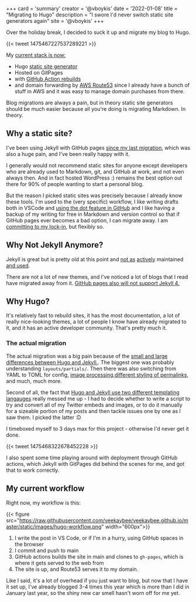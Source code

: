 +++
card = 'summary'
creator = '@vboykis'
date = '2022-01-08'
title = "Migrating to Hugo"
description = "I swore I'd never switch static site generators again"
site = '@vboykis'
+++

Over the holiday break, I decided to suck it up and migrate my blog to Hugo. 

{{< tweet 1475467227537289221 >}}

My [current stack is now:](https://github.com/veekaybee/veekaybee.github.io) 

+ Hugo [static site generator](https://gohugo.io/)
+ Hosted on GitPages
+ with [GitHub Action rebuilds](https://github.com/veekaybee/veekaybee.github.io/blob/main/.github/workflows/gh-pages.yml)
+ and domain forwarding by [AWS Route53](https://aws.amazon.com/route53/) since I already have a bunch of stuff in AWS and it was easy to manage domain purchases from there.

Blog migrations are always a pain, but in theory static site generators should be much easier because all you're doing is migrating Markdown. In theory. 

## Why a static site? 

I've been using Jekyll with GitHub pages [since my last migration](https://vickiboykis.com/2015/05/30/man-do-static-sites-suck./), which was also a huge pain, and I've been really happy with it. 

I generally would not recommend static sites for anyone except developers who are already used to Markdown, git, and GitHub at work, and not even always then. And in fact hosted WordPress :) remains the best option out there for 90% of people wanting to start a personal blog. 

But the reason I picked static sites was precisely because I already know these tools. I'm used to the (very specific) workflow, I like writing drafts both in VSCode and [using the dot feature in GitHub](https://www.youtube.com/watch?v=ywUZOOzLX3c) and I like having a backup of my writing for free in Markdown and version control so that if GitHub pages ever becomes a bad option, I can migrate away. I am [committing to my lock-in](https://vickiboykis.com/2019/02/10/commit-to-your-lock-in/), but flexibly so. 


## Why Not Jekyll Anymore?

Jekyll is great but is pretty old at this point and [not as](https://www.reddit.com/r/Jekyll/comments/aak8qx/all_the_jekyll_theme_sites_are_no_longer/) [actively](https://jekyllrb.com/news/2018/04/19/development-update/) maintained [and used](https://star-history.com/#jekyll/jekyll&gohugoio/hugo). 

There are not a lot of new themes, and I've noticed a lot of blogs that I read have migrated away from it. [GitHub pages also will not support Jekyll 4.](https://github.com/github/pages-gem/issues/651#issuecomment-581069671)


## Why Hugo? 

It's relatively fast to rebuild sites, it has the most documentation, a lot of really nice-looking themes, a lot of people I know have already migrated to it, and it has an active developer community. That's pretty much it. 

 ### The actual migration

 The actual migration was a big pain because of the [small and large differences between Hugo and Jekyll.](https://www.freecodecamp.org/news/hugo-vs-jekyll-battle-of-static-site-generator-themes/). The biggest one was probably understanding `layouts/partials/`. Then there was also switching from YAML to TOML for config, [image processing](https://gohugo.io/content-management/image-processing/),[different styling of permalinks](https://discourse.gohugo.io/t/emulating-jekyll-permalinks/13891), and much, much more. 

 Second of all, the fact that [Hugo and Jekyll use two different templating langauges](https://chenhuijing.com/blog/migrating-from-jekyll-to-hugo/#%F0%9F%96%8C) really messed me up - I had to decide whether to write a script to try and convert all of my Twitter embeds and images, or to do it manually for a sizeable portion of my posts and then tackle issues one by one as I saw them. I picked the latter :D 

 I timeboxed myself to 3 days max for this project - otherwise I'd never get it done. 

 {{< tweet 1475468322678452228 >}}

I also spent some time playing around with deployment through GitHub actions, which Jekyll with GitPages did behind the scenes for me, and got that to work correctly. 


 ## My current workflow 

Right now,  my workflow is this: 

{{< figure src="https://raw.githubusercontent.com/veekaybee/veekaybee.github.io/master/static/images/hugo-workflow.png" width="600px">}}

1. I write the post in VS Code, or if I'm in a hurry, using GitHub spaces in the browser
2. I commit and push to main
3. GitHub actions builds the site in main and clones to `gh-pages`, which is where it gets served to the web from
4. The site is up, and Route53 serves it to my domain. 

Like I said, it's a lot of overhead if you just want to blog, but now that I have it set up, I've already blogged 3-4 times this year which is more than I did in January last year, so the shiny new car smell hasn't worn off for me yet. 